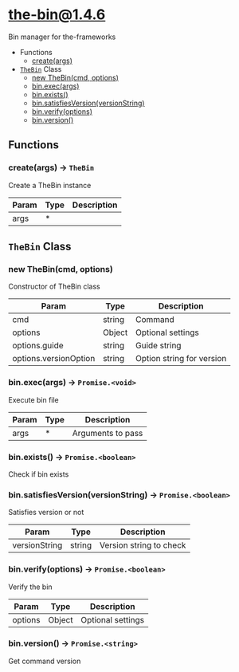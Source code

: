 <!-- // Code generated by coz. DO NOT EDIT. -->
# the-bin@1.4.6

Bin manager for the-frameworks

+ Functions
  + [create(args)](#the-bin-function-create)
+ [`TheBin`](#the-bin-classes) Class
  + [new TheBin(cmd, options)](#the-bin-classes-the-bin-constructor)
  + [bin.exec(args)](#the-bin-classes-the-bin-exec)
  + [bin.exists()](#the-bin-classes-the-bin-exists)
  + [bin.satisfiesVersion(versionString)](#the-bin-classes-the-bin-satisfiesVersion)
  + [bin.verify(options)](#the-bin-classes-the-bin-verify)
  + [bin.version()](#the-bin-classes-the-bin-version)

## Functions

<a class='md-heading-link' name="the-bin-function-create" ></a>

### create(args) -> `TheBin`

Create a TheBin instance

| Param | Type | Description |
| ----- | --- | -------- |
| args | * |  |



<a class='md-heading-link' name="the-bin-classes"></a>

## `TheBin` Class






<a class='md-heading-link' name="the-bin-classes-the-bin-constructor" ></a>

### new TheBin(cmd, options)

Constructor of TheBin class

| Param | Type | Description |
| ----- | --- | -------- |
| cmd | string | Command |
| options | Object | Optional settings |
| options.guide | string | Guide string |
| options.versionOption | string | Option string for version |


<a class='md-heading-link' name="the-bin-classes-the-bin-exec" ></a>

### bin.exec(args) -> `Promise.<void>`

Execute bin file

| Param | Type | Description |
| ----- | --- | -------- |
| args | * | Arguments to pass |


<a class='md-heading-link' name="the-bin-classes-the-bin-exists" ></a>

### bin.exists() -> `Promise.<boolean>`

Check if bin exists

<a class='md-heading-link' name="the-bin-classes-the-bin-satisfiesVersion" ></a>

### bin.satisfiesVersion(versionString) -> `Promise.<boolean>`

Satisfies version or not

| Param | Type | Description |
| ----- | --- | -------- |
| versionString | string | Version string to check |


<a class='md-heading-link' name="the-bin-classes-the-bin-verify" ></a>

### bin.verify(options) -> `Promise.<boolean>`

Verify the bin

| Param | Type | Description |
| ----- | --- | -------- |
| options | Object | Optional settings |


<a class='md-heading-link' name="the-bin-classes-the-bin-version" ></a>

### bin.version() -> `Promise.<string>`

Get command version



